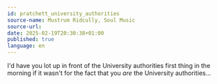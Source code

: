 ```yaml
---
id: pratchett_university_authorities
source-name: Mustrum Ridcully, Soul Music
source-url:
date: 2025-02-19T20:30:38+01:00
published: true
language: en
---
```


I'd have you lot up in front of the University authorities first thing in the morning if it wasn't for the fact that you _are_ the University authorities…
